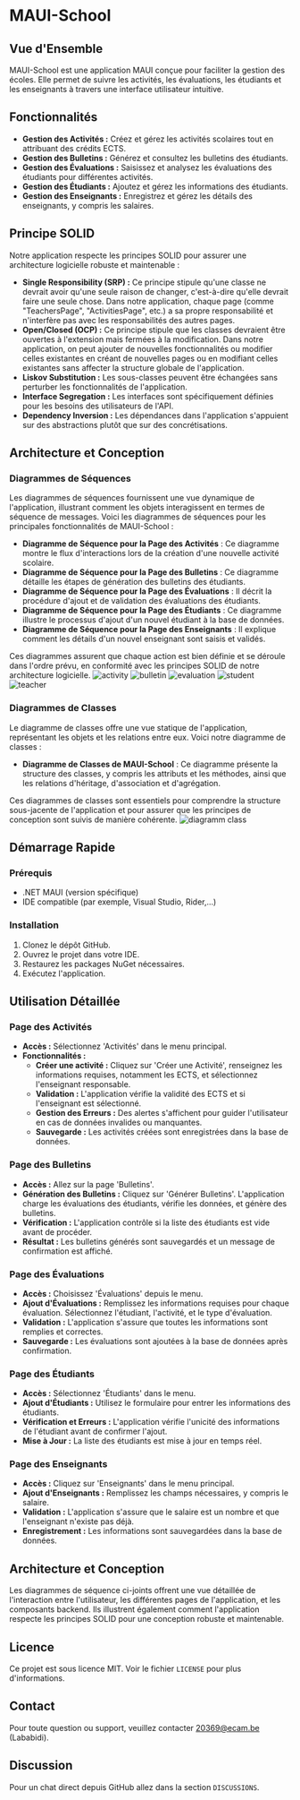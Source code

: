 # MAUI-School

## Vue d'Ensemble
MAUI-School est une application MAUI conçue pour faciliter la gestion des écoles. Elle permet de suivre les activités, les évaluations, les étudiants et les enseignants à travers une interface utilisateur intuitive.

## Fonctionnalités
- **Gestion des Activités :** Créez et gérez les activités scolaires tout en attribuant des crédits ECTS.
- **Gestion des Bulletins :** Générez et consultez les bulletins des étudiants.
- **Gestion des Évaluations :** Saisissez et analysez les évaluations des étudiants pour différentes activités.
- **Gestion des Étudiants :** Ajoutez et gérez les informations des étudiants.
- **Gestion des Enseignants :** Enregistrez et gérez les détails des enseignants, y compris les salaires.

## Principe SOLID
Notre application respecte les principes SOLID pour assurer une architecture logicielle robuste et maintenable :
- **Single Responsibility (SRP) :** Ce principe stipule qu'une classe ne devrait avoir qu'une seule raison de changer, c'est-à-dire qu'elle devrait faire une seule chose. Dans notre application, chaque page (comme "TeachersPage", "ActivitiesPage", etc.) a sa propre responsabilité et n'interfère pas avec les responsabilités des autres pages.
- **Open/Closed (OCP) :** Ce principe stipule que les classes devraient être ouvertes à l'extension mais fermées à la modification. Dans notre application, on peut ajouter de nouvelles fonctionnalités ou modifier celles existantes en créant de nouvelles pages ou en modifiant celles existantes sans affecter la structure globale de l'application.
- **Liskov Substitution :** Les sous-classes peuvent être échangées sans perturber les fonctionnalités de l'application.
- **Interface Segregation :** Les interfaces sont spécifiquement définies pour les besoins des utilisateurs de l'API.
- **Dependency Inversion :** Les dépendances dans l'application s'appuient sur des abstractions plutôt que sur des concrétisations.

## Architecture et Conception

### Diagrammes de Séquences
Les diagrammes de séquences fournissent une vue dynamique de l'application, illustrant comment les objets interagissent en termes de séquence de messages. Voici les diagrammes de séquences pour les principales fonctionnalités de MAUI-School :

- **Diagramme de Séquence pour la Page des Activités** : Ce diagramme montre le flux d'interactions lors de la création d'une nouvelle activité scolaire.
- **Diagramme de Séquence pour la Page des Bulletins** : Ce diagramme détaille les étapes de génération des bulletins des étudiants.
- **Diagramme de Séquence pour la Page des Évaluations** : Il décrit la procédure d'ajout et de validation des évaluations des étudiants.
- **Diagramme de Séquence pour la Page des Étudiants** : Ce diagramme illustre le processus d'ajout d'un nouvel étudiant à la base de données.
- **Diagramme de Séquence pour la Page des Enseignants** : Il explique comment les détails d'un nouvel enseignant sont saisis et validés.

Ces diagrammes assurent que chaque action est bien définie et se déroule dans l'ordre prévu, en conformité avec les principes SOLID de notre architecture logicielle.
![activity](https://github.com/Prota0202/MAUI-School/assets/153845537/00d75c62-dc9b-446d-968c-488c1e36eaad)
![bulletin](https://github.com/Prota0202/MAUI-School/assets/153845537/9f32ff8c-fffd-4437-b259-cb009834b530)
![evaluation](https://github.com/Prota0202/MAUI-School/assets/153845537/e478cbd7-3884-4e22-8fd6-cdaead59e1b0)
![student](https://github.com/Prota0202/MAUI-School/assets/153845537/964e302a-b6cc-41a4-a36a-dfc4fe9c3428)
![teacher](https://github.com/Prota0202/MAUI-School/assets/153845537/d0e0a9d3-7d35-4d3d-806a-6492c0fce059)
### Diagrammes de Classes
Le diagramme de classes offre une vue statique de l'application, représentant les objets et les relations entre eux. Voici notre diagramme de classes :

- **Diagramme de Classes de MAUI-School** : Ce diagramme présente la structure des classes, y compris les attributs et les méthodes, ainsi que les relations d'héritage, d'association et d'agrégation.

Ces diagrammes de classes sont essentiels pour comprendre la structure sous-jacente de l'application et pour assurer que les principes de conception sont suivis de manière cohérente.
![diagramm class](https://github.com/Prota0202/MAUI-School/assets/153845537/ac445575-6822-407d-b2ad-abe81fc77dd6)

## Démarrage Rapide
### Prérequis
- .NET MAUI (version spécifique)
- IDE compatible (par exemple, Visual Studio, Rider,...)

### Installation
1. Clonez le dépôt GitHub.
2. Ouvrez le projet dans votre IDE.
3. Restaurez les packages NuGet nécessaires.
4. Exécutez l'application.

## Utilisation Détaillée

### Page des Activités
- **Accès :** Sélectionnez 'Activités' dans le menu principal.
- **Fonctionnalités :**
  - **Créer une activité :** Cliquez sur 'Créer une Activité', renseignez les informations requises, notamment les ECTS, et sélectionnez l'enseignant responsable.
  - **Validation :** L'application vérifie la validité des ECTS et si l'enseignant est sélectionné.
  - **Gestion des Erreurs :** Des alertes s'affichent pour guider l'utilisateur en cas de données invalides ou manquantes.
  - **Sauvegarde :** Les activités créées sont enregistrées dans la base de données.

### Page des Bulletins
- **Accès :** Allez sur la page 'Bulletins'.
- **Génération des Bulletins :** Cliquez sur 'Générer Bulletins'. L'application charge les évaluations des étudiants, vérifie les données, et génère des bulletins.
- **Vérification :** L'application contrôle si la liste des étudiants est vide avant de procéder.
- **Résultat :** Les bulletins générés sont sauvegardés et un message de confirmation est affiché.

### Page des Évaluations
- **Accès :** Choisissez 'Évaluations' depuis le menu.
- **Ajout d'Évaluations :** Remplissez les informations requises pour chaque évaluation. Sélectionnez l'étudiant, l'activité, et le type d'évaluation.
- **Validation :** L'application s'assure que toutes les informations sont remplies et correctes.
- **Sauvegarde :** Les évaluations sont ajoutées à la base de données après confirmation.

### Page des Étudiants
- **Accès :** Sélectionnez 'Étudiants' dans le menu.
- **Ajout d'Étudiants :** Utilisez le formulaire pour entrer les informations des étudiants.
- **Vérification et Erreurs :** L'application vérifie l'unicité des informations de l'étudiant avant de confirmer l'ajout.
- **Mise à Jour :** La liste des étudiants est mise à jour en temps réel.

### Page des Enseignants
- **Accès :** Cliquez sur 'Enseignants' dans le menu principal.
- **Ajout d'Enseignants :** Remplissez les champs nécessaires, y compris le salaire.
- **Validation :** L'application s'assure que le salaire est un nombre et que l'enseignant n'existe pas déjà.
- **Enregistrement :** Les informations sont sauvegardées dans la base de données.

## Architecture et Conception
Les diagrammes de séquence ci-joints offrent une vue détaillée de l'interaction entre l'utilisateur, les différentes pages de l'application, et les composants backend. Ils illustrent également comment l'application respecte les principes SOLID pour une conception robuste et maintenable.

## Licence
Ce projet est sous licence MIT. Voir le fichier `LICENSE` pour plus d'informations.

## Contact
Pour toute question ou support, veuillez contacter 20369@ecam.be (Lababidi).

## Discussion
Pour un chat direct depuis GitHub allez dans la section  `DISCUSSIONS`.

